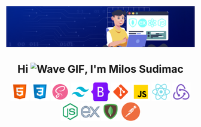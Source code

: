 
<img src="./img/githubImg.png" alt="Img"/>

<h1 align="center">
  Hi <img src="https://user-images.githubusercontent.com/18350557/176309783-0785949b-9127-417c-8b55-ab5a4333674e.gif" alt="Wave GIF" width="30px">, I'm Milos Sudimac
</h1>



<p align="center"> 
  <img src="./img/html.png" alt="Hhtml" width="50" height="50"/>
  <img src="./img/css.png" alt="Css" width="50" height="50"/>
  <img src="./img/sass.png" alt="Sass" width="50" height="50"/>
  <img src="./img/tailwind.png" alt="Tailwind" width="50" height="50"/>
  <img src="./img/bootstrap.png" alt="Bootstrap" width="50" height="50"/>
  <img src="./img/git.png" alt="git" width="50" height="50"/>
  <img src="./img/javascript.png" alt="Javascript" width="50" height="50"/>
  <img src="./img/react.png" alt="React" width="50" height="50"/>
  <img src="./img/redux.png" alt="Redux" width="50" height="50"/>
  <img src="./img/node.png" alt="Node" width="50" height="50"/>
  <img src="./img/express.png" alt="Express" width="50" height="50"/>
  <img src="./img/mongoDb.png" alt="MongoDB" width="50" height="50"/>
  <img src="./img/postman.webp" alt="Postman" width="50" height="50"/>
  
</p>


